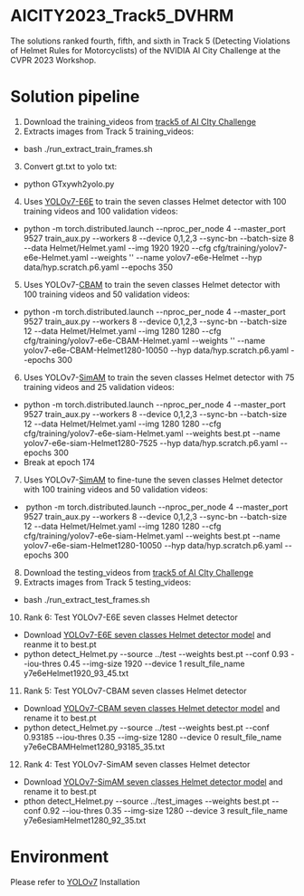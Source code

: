 # AICITY2023_Track5_DVHRM
The solutions ranked fourth, fifth, and sixth in Track 5 (Detecting Violations of Helmet Rules for Motorcyclists) of the NVIDIA AI City Challenge at the CVPR 2023 Workshop.

# Solution pipeline
1. Download the training_videos from [track5 of AI CIty Challenge](http://www.aicitychallenge.org/2023-track5-download/)
2. Extracts images from Track 5 training_videos: 
- bash ./run_extract_train_frames.sh
3. Convert gt.txt to yolo txt: 
- python GTxywh2yolo.py
4. Uses [YOLOv7-E6E](https://github.com/WongKinYiu/yolov7) to train the seven classes Helmet detector with 100 training videos and 100 validation videos: 
- python -m torch.distributed.launch --nproc_per_node 4 --master_port 9527 train_aux.py --workers 8 --device 0,1,2,3 --sync-bn --batch-size 8 --data Helmet/Helmet.yaml --img 1920 1920 --cfg cfg/training/yolov7-e6e-Helmet.yaml --weights '' --name yolov7-e6e-Helmet --hyp data/hyp.scratch.p6.yaml --epochs 350
5. Uses YOLOv7-[CBAM](https://openaccess.thecvf.com/content_ECCV_2018/papers/Sanghyun_Woo_Convolutional_Block_Attention_ECCV_2018_paper.pdf) to train the seven classes Helmet detector with 100 training videos and 50 validation videos: 
- python -m torch.distributed.launch --nproc_per_node 4 --master_port 9527 train_aux.py --workers 8 --device 0,1,2,3 --sync-bn --batch-size 12 --data Helmet/Helmet.yaml --img 1280 1280 --cfg cfg/training/yolov7-e6e-CBAM-Helmet.yaml --weights '' --name yolov7-e6e-CBAM-Helmet1280-10050 --hyp data/hyp.scratch.p6.yaml --epochs 300
6. Uses YOLOv7-[SimAM](https://proceedings.mlr.press/v139/yang21o.html) to train the seven classes Helmet detector with 75 training videos and 25 validation videos: 
- python -m torch.distributed.launch --nproc_per_node 4 --master_port 9527 train_aux.py --workers 8 --device 0,1,2,3 --sync-bn --batch-size 12 --data Helmet/Helmet.yaml --img 1280 1280 --cfg cfg/training/yolov7-e6e-siam-Helmet.yaml --weights best.pt --name yolov7-e6e-siam-Helmet1280-7525 --hyp data/hyp.scratch.p6.yaml --epochs 300
- Break at epoch 174 
7. Uses YOLOv7-[SimAM](https://proceedings.mlr.press/v139/yang21o.html) to fine-tune the seven classes Helmet detector with 100 training videos and 50 validation videos:
- &nbsp;python -m torch.distributed.launch --nproc_per_node 4 --master_port 9527 train_aux.py --workers 8 --device 0,1,2,3 --sync-bn --batch-size 12 --data Helmet/Helmet.yaml --img 1280 1280 --cfg cfg/training/yolov7-e6e-siam-Helmet.yaml --weights best.pt --name yolov7-e6e-siam-Helmet1280-10050 --hyp data/hyp.scratch.p6.yaml --epochs 300
8. Download the testing_videos from [track5 of AI CIty Challenge](http://www.aicitychallenge.org/2023-track5-download/)
9. Extracts images from Track 5 testing_videos: 
- bash ./run_extract_test_frames.sh
10. Rank 6: Test YOLOv7-E6E seven classes Helmet detector
- Download [YOLOv7-E6E seven classes Helmet detector model](https://drive.google.com/file/d/1rdo1H11KvoSBVlawouDmZiYYLEQZjeAh/view?usp=share_link) and reanme it to best.pt
- python detect_Helmet.py --source ../test --weights best.pt --conf 0.93 --iou-thres 0.45 --img-size 1920 --device 1 result_file_name y7e6eHelmet1920_93_45.txt
11. Rank 5: Test YOLOv7-CBAM seven classes Helmet detector
- Download [YOLOv7-CBAM seven classes Helmet detector model](https://drive.google.com/file/d/1KGx9E-hEDjgImkxih-W-YJHIQezyuRD7/view?usp=share_link) and rename it to best.pt
- python detect_Helmet.py --source ../test --weights best.pt --conf 0.93185 --iou-thres 0.35 --img-size 1280 --device 0 result_file_name y7e6eCBAMHelmet1280_93185_35.txt
12. Rank 4: Test YOLOv7-SimAM seven classes Helmet detector
- Download [YOLOv7-SimAM seven classes Helmet detector model](https://drive.google.com/file/d/1gmnUySGZsz438I-y1KBYS8KQsw33jLuL/view?usp=share_link) and rename it to best.pt
- pthon detect_Helmet.py --source ../test_images --weights best.pt --conf 0.92 --iou-thres 0.35 --img-size 1280 --device 3 result_file_name y7e6esiamHelmet1280_92_35.txt
# Environment
Please refer to [YOLOv7](https://github.com/WongKinYiu/yolov7) Installation
